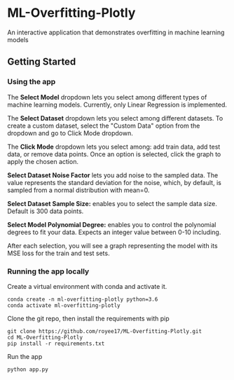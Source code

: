 # ML-Overfitting-Plotly
An interactive application that demonstrates overfitting in machine learning models

## Getting Started

### Using the app

The **Select Model** dropdown lets you select among different types of machine learning models. 
Currently, only Linear Regression is implemented.

The **Select Dataset** dropdown lets you select among different datasets. 
To create a custom dataset, select the "Custom Data" option from the dropdown and go to Click Mode dropdown. 

The **Click Mode** dropdown lets you select among: add train data, add test data, or remove data points. 
Once an option is selected, click the graph to apply the chosen action.

**Select Dataset Noise Factor** lets you add noise to the sampled data. 
The value represents the standard deviation for the noise, which, by default, 
is sampled from a normal distribution with mean=0.

**Select Dataset Sample Size:** enables you to select the sample data size. 
Default is 300 data points.

**Select Model Polynomial Degree:** enables you to control the polynomial degrees to fit your data. 
Expects an integer value between 0-10 including.

After each selection, you will see a graph representing the model with its MSE loss 
for the train and test sets.

[comment]: <> (TODO: Add an option for virtualenv and pip, maybe distribute as an executable?)

### Running the app locally

Create a virtual environment with conda and activate it.

```
conda create -n ml-overfitting-plotly python=3.6
conda activate ml-overfitting-plotly
```

Clone the git repo, then install the requirements with pip
```
git clone https://github.com/royee17/ML-Overfitting-Plotly.git
cd ML-Overfitting-Plotly
pip install -r requirements.txt
```

Run the app
```
python app.py
```
